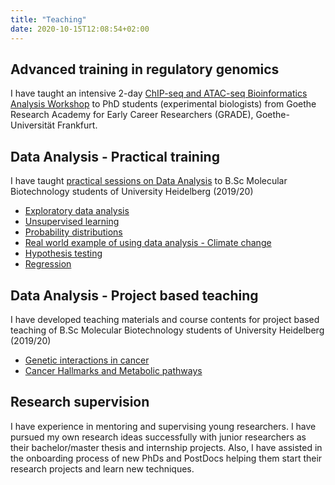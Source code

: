 ```yaml
---
title: "Teaching"
date: 2020-10-15T12:08:54+02:00
---
```


## Advanced training in regulatory genomics

I have taught an intensive 2-day  [ChIP-seq and ATAC-seq Bioinformatics Analysis Workshop](https://hdsu-bioquant.github.io/chipatac2020/) to PhD students (experimental biologists) from Goethe Research Academy for Early Career Researchers (GRADE), Goethe-Universität Frankfurt.

## Data Analysis - Practical training

I have taught [practical sessions on Data Analysis](http://bioinfo.ipmb.uni-heidelberg.de/crg/datascience3fs/) to B.Sc Molecular Biotechnology students of University Heidelberg (2019/20)

- [Exploratory data analysis](http://bioinfo.ipmb.uni-heidelberg.de/crg/datascience3fs/practicals/1_ExploratoryDataAnalysis.html)
- [Unsupervised learning](http://bioinfo.ipmb.uni-heidelberg.de/crg/datascience3fs/practicals/2_UnsupervisedLearning.html)
- [Probability distributions](http://bioinfo.ipmb.uni-heidelberg.de/crg/datascience3fs/practicals/3_BasicStatistics-ProbabilityDistributions.html)
- [Real world example of using data analysis -  Climate change](http://bioinfo.ipmb.uni-heidelberg.de/crg/datascience3fs/practicals/0_greenfriday.html)
- [Hypothesis testing](http://bioinfo.ipmb.uni-heidelberg.de/crg/datascience3fs/practicals/4_HypothesisTests.html)
- [Regression](http://bioinfo.ipmb.uni-heidelberg.de/crg/datascience3fs/practicals/5_Regression.html)

## Data Analysis - Project based teaching

I have developed teaching materials and course contents for project based teaching of B.Sc Molecular Biotechnology students of University Heidelberg (2019/20)

- [Genetic interactions in cancer](https://github.com/ashwini-kr-sharma/01-genetic-interactions-in-cancer)
- [Cancer Hallmarks and Metabolic pathways](https://github.com/ashwini-kr-sharma/01_Cancer-Hallmarks_2020)

## Research supervision

I have experience in mentoring and supervising young researchers. I have pursued my own research ideas successfully with junior researchers as their bachelor/master thesis and internship projects. Also, I have assisted in the onboarding process of new PhDs and PostDocs helping them start their research projects and learn new techniques.